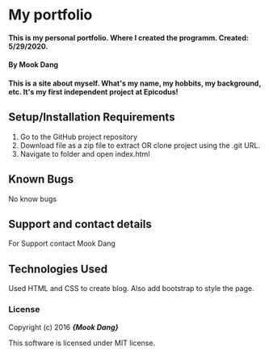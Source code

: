 # My portfolio

#### This is my personal portfolio. Where I created the programm. Created: 5/29/2020.

#### By Mook Dang

#### This is a site about myself. What's my name, my hobbits, my background, etc. It's my first independent project at Epicodus! 

## Setup/Installation Requirements

1. Go to the GitHub project repository
2. Download file as a zip file to extract OR clone project using the .git URL.
3. Navigate to folder and open index.html


## Known Bugs
No know bugs

## Support and contact details
For Support contact Mook Dang

## Technologies Used

Used HTML and CSS to create blog. Also add bootstrap to style the page. 

### License

Copyright (c) 2016 **_{Mook Dang}_**

This software is licensed under MIT license.
